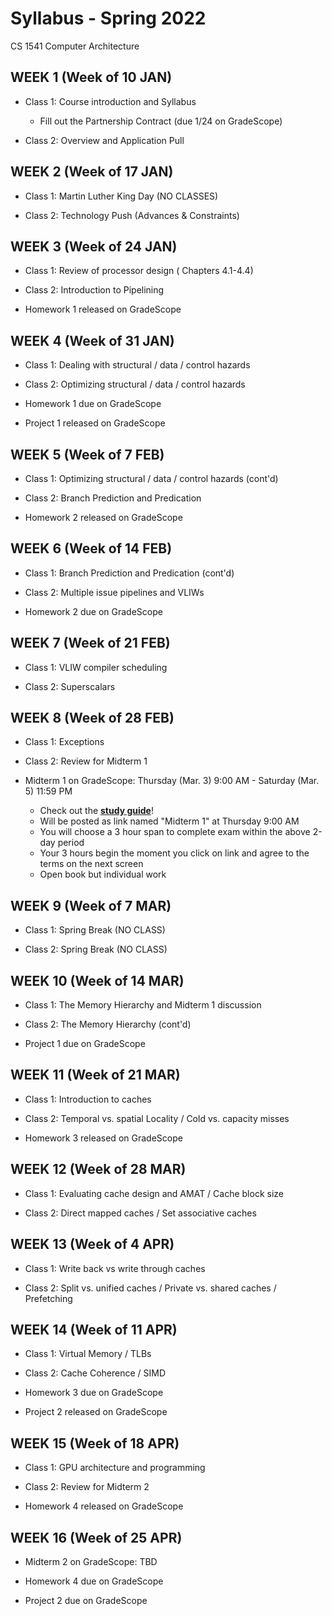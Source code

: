 # Syllabus - Spring 2022
CS 1541 Computer Architecture

## WEEK 1 (Week of 10 JAN)

* Class 1: Course introduction and Syllabus
  * Fill out the Partnership Contract (due 1/24 on GradeScope)
  
* Class 2: Overview and Application Pull


## WEEK 2 (Week of 17 JAN)

* Class 1: Martin Luther King Day (NO CLASSES)

* Class 2: Technology Push (Advances & Constraints)

## WEEK 3 (Week of 24 JAN)
  
* Class 1: Review of processor design ( Chapters 4.1-4.4)
  
* Class 2: Introduction to Pipelining

* Homework 1 released on GradeScope

## WEEK 4 (Week of 31 JAN)

* Class 1: Dealing with structural / data / control hazards

* Class 2: Optimizing structural / data / control hazards

* Homework 1 due on GradeScope

* Project 1 released on GradeScope

## WEEK 5 (Week of 7 FEB)

* Class 1: Optimizing structural / data / control hazards (cont'd)

* Class 2: Branch Prediction and Predication

* Homework 2 released on GradeScope

## WEEK 6 (Week of 14 FEB)

* Class 1: Branch Prediction and Predication (cont'd)

* Class 2: Multiple issue pipelines and VLIWs

* Homework 2 due on GradeScope

## WEEK 7 (Week of 21 FEB)

* Class 1: VLIW compiler scheduling

* Class 2: Superscalars

## WEEK 8 (Week of 28 FEB)

* Class 1: Exceptions

* Class 2: Review for Midterm 1

* Midterm 1 on GradeScope: Thursday (Mar. 3) 9:00 AM - Saturday (Mar. 5) 11:59 PM
  * Check out the **[study guide](/study_guides/midterm_1_study_guide.md)**!
  * Will be posted as link named "Midterm 1" at Thursday 9:00 AM
  * You will choose a 3 hour span to complete exam within the above 2-day period
  * Your 3 hours begin the moment you click on link and agree to the terms on the next screen
  * Open book but individual work
  
## WEEK 9 (Week of 7 MAR)

* Class 1: Spring Break (NO CLASS)

* Class 2: Spring Break (NO CLASS)

## WEEK 10 (Week of 14 MAR)

* Class 1: The Memory Hierarchy and Midterm 1 discussion

* Class 2: The Memory Hierarchy (cont'd)

* Project 1 due on GradeScope

## WEEK 11 (Week of 21 MAR)

* Class 1: Introduction to caches

* Class 2: Temporal vs. spatial Locality / Cold vs. capacity misses

* Homework 3 released on GradeScope

## WEEK 12 (Week of 28 MAR)

* Class 1: Evaluating cache design and AMAT / Cache block size

* Class 2: Direct mapped caches / Set associative caches

## WEEK 13 (Week of 4 APR)

* Class 1: Write back vs write through caches

* Class 2: Split vs. unified caches / Private vs. shared caches / Prefetching

## WEEK 14 (Week of 11 APR)

* Class 1: Virtual Memory / TLBs

* Class 2: Cache Coherence / SIMD

* Homework 3 due on GradeScope
 
* Project 2 released on GradeScope

## WEEK 15 (Week of 18 APR)

* Class 1: GPU architecture and programming

* Class 2: Review for Midterm 2

* Homework 4 released on GradeScope

## WEEK 16 (Week of 25 APR)

* Midterm 2 on GradeScope: TBD

* Homework 4 due on GradeScope

* Project 2 due on GradeScope

